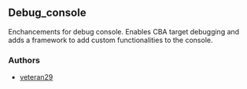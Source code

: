 ## Debug_console

Enchancements for debug console. Enables CBA target debugging and adds a framework to add custom functionalities to the console.

### Authors

- [veteran29](http://github.com/veteran29)
